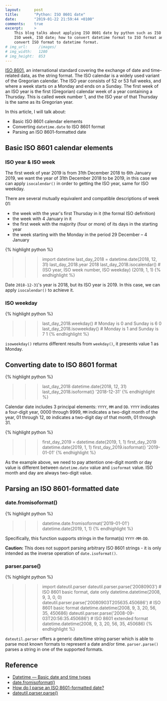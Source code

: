```yaml
---
layout:      post
title:       "Python: ISO 8601 date"
date:        "2019-01-22 21:59:44 +0100"
comments:    true
excerpt:     >
    This blog talks about applying ISO 8601 date by python such as ISO year,
    ISO week, ISO date; how to convert datetime format to ISO format and how to
    convert ISO format to datetime format.
# img_url:     /images/
# img_width:   1280
# img_height:  853
---
```

[ISO 8601][ISO8601], an international standard covering the exchange of date
and time-related data, as the string format. The ISO calendar is a widely used
variant of the Gregorian calendar. The ISO year consists of 52 or 53 full
weeks, and where a week starts on a Monday and ends on a Sunday. The first week
of an ISO year is the first (Gregorian) calendar week of a year containing a
Thursday. This is called week number 1, and the ISO year of that Thursday is
the same as its Gregorian year.

In this article, I will talk about:
- Basic ISO 8601 calendar elements
- Converting `datetime.date` to ISO 8601 format
- Parsing an ISO 8601-formatted date

## Basic ISO 8601 calendar elements
### ISO year & ISO week
The first week of year 2019 is from 31th December 2018 to 6th January 2019, we
want the year of 31th December 2018 to be 2019, in this case we can apply
`isocalendar()` in order to getting the ISO year, same for ISO weekday.

There are several mutually equivalent and compatible descriptions of week 01:
- the week with the year's first Thursday in it (the formal ISO definition)
- the week with 4 January in it
- the first week with the majority (four or more) of its days in the starting year
- the week starting with the Monday in the period 29 December – 4 January

{% highlight python %}
>>> import datetime
>>> last_day_2018 = datetime.date(2018, 12, 31)
>>> last_day_2018.year
2018
>>> last_day_2018.isocalendar() # (ISO year, ISO week number, ISO weekday)
(2019, 1, 1)
{% endhighlight %}

Date `2018-12-31`'s year is 2018, but its ISO year is 2019. In this case, we
can apply `isocalendar()` to achieve it.

### ISO weekday
{% highlight python %}
>>> last_day_2018.weekday() # Monday is 0 and Sunday is 6
0
>>> last_day_2018.isoweekday() # Monday is 1 and Sunday is 7
1
{% endhighlight %}

`isoweekday()` returns different results from `weekday()`, it presents value 1
as Monday.

## Converting date to ISO 8601 format
{% highlight python %}
>>> last_day_2018
datetime.date(2018, 12, 31)
>>> last_day_2018.isoformat()
'2018-12-31'
{% endhighlight %}

Calendar date includes 3 principal elements: `YYYY`, `MM` and `DD`. `YYYY`
indicates a four-digit year, 0000 through 9999, `MM` indicates a two-digit
month of the year, 01 through 12, `DD` indicates a two-digit day of that month,
01 through 31.

{% highlight python %}
>>> first_day_2019 = datetime.date(2019, 1, 1)
>>> first_day_2019
datetime.date(2019, 1, 1)
>>> first_day_2019.isoformat()
'2019-01-01'
{% endhighlight %}

As the example above, we need to pay attention one-digit month or day value is
different between `datetime.date` value and `isoformat` value. ISO month and
day are always two-digit value.

## Parsing an ISO 8601-formatted date
### date.fromisoformat()
{% highlight python %}
>>> datetime.date.fromisoformat('2019-01-01')
datetime.date(2019, 1, 1)
{% endhighlight %}

Specifically, this function supports strings in the format(s) `YYYY-MM-DD`.

**Caution:** This does not support parsing arbitrary ISO 8601 strings - it is
only intended as the inverse operation of `date.isoformat()`.

### parser.parse()
{% highlight python %}
>>> import dateutil.parser
>>> dateutil.parser.parse('20080903') # ISO 8601 basic format, date only
datetime.datetime(2008, 9, 3, 0, 0)
>>> dateutil.parser.parse('20080903T205635.450686') # ISO 8601 basic format
datetime.datetime(2008, 9, 3, 20, 56, 35, 450686)
>>> dateutil.parser.parse('2008-09-03T20:56:35.450686') # ISO 8601 extended format
datetime.datetime(2008, 9, 3, 20, 56, 35, 450686)
{% endhighlight %}

`dateutil.parser` offers a generic date/time string parser which is able to
parse most known formats to represent a date and/or time. `parser.parse()`
parses a string in one of the supported formats.

## Reference
- [Datetime — Basic date and time types][python basic date time types]
- [date.fromisoformat()][fromisoformat]
- [How do I parse an ISO 8601-formatted date?][stackoverflow]
- [dateutil.parser.parse()][parser.parse()]

[ISO8601]: https://en.wikipedia.org/wiki/ISO_8601
[python basic date time types]: https://docs.python.org/3/library/datetime.html
[fromisoformat]: https://docs.python.org/3/library/datetime.html#datetime.date.fromisoformat
[stackoverflow]: https://stackoverflow.com/questions/127803/how-do-i-parse-an-iso-8601-formatted-date/15228038#15228038
[parser.parse()]: https://dateutil.readthedocs.io/en/stable/parser.html
